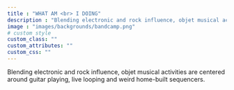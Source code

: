 ```yaml
---
title : "WHAT AM <br> I DOING"
description : "Blending electronic and rock influence, objet musical activities are centered around guitar playing, live looping and weird home-built sequencers."
image : "images/backgrounds/bandcamp.png"
# custom style
custom_class: "" 
custom_attributes: "" 
custom_css: ""
---
```

Blending electronic and rock influence, objet musical activities are centered around guitar playing, live looping and weird home-built sequencers.
